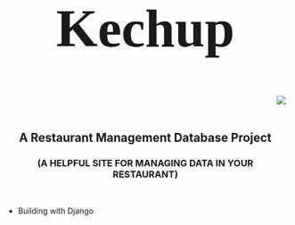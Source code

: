<h1 align="center" style="font-family:Sansita Swashed, cusive;font-size:10vw;">Kechup</h1>

<img align="right" src="https://img.shields.io/github/last-commit/Lalisfeed/Crispy-sugar" />

<br>
<br>

<h2 align="center"> A Restaurant Management Database Project </h2>

<h3 align="center">(A HELPFUL SITE FOR MANAGING DATA IN YOUR RESTAURANT)</h3>

<br>

- Building with Django
  
<link href="https://fonts.googleapis.com/css2?family=Sansita+Swashed:wght@900&display=swap" rel="stylesheet">
